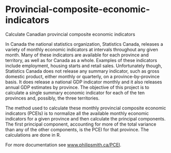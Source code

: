 # Provincial-composite-economic-indicators
Calculate Canadian provincial composite economic indicators

In Canada the national statistics organization, Statistics Canada, releases a variety of monthly economic indicators at intervals throughout any given month. Many of these indicators are available for each province and territory, as well as for Canada as a whole. Examples of these indicators include employment, housing starts and retail sales. Unfortunately though, Statistics Canada does not release any summary indicator, such as gross domestic product, either monthly or quarterly, on a province-by-province basis. It does release a national GDP indicator monthly and it also releases annual GDP estimates by province. The objective of this project is to calculate a single summary economic indicator for each of the ten provinces and, possibly, the three territories. 

The method used to calculate these monthly provincial composite economic indicators (PCEIs) is to normalize all the available monthly economic indicators for a given province and then calculate the principal components. The first principal component, accounting for more of the total variance than any of the other components, is the PCEI for that province. The calculations are done in R.

For more documentation see www.philipsmith.ca/PCEI.
